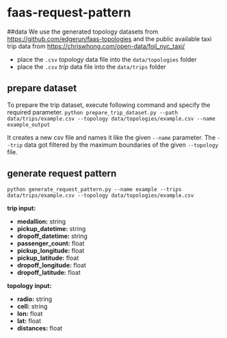 # faas-request-pattern

##data
We use the generated topology datasets from https://github.com/edgerun/faas-topologies and the public available taxi trip data from https://chriswhong.com/open-data/foil_nyc_taxi/

- place the  `.csv` <i>topology</i> data file into the `data/topologies` folder
- place the `.csv` <i>trip</i> data file into the `data/trips` folder

## prepare dataset

To prepare the trip dataset, execute following command and specify the required parameter.
`python prepare_trip_dataset.py --path data/trips/example.csv --topology data/topologies/example.csv --name example_output`

It creates a new csv file and names it like the given `--name`
parameter. The `--trip` data got filtered by the maximum boundaries of the given `--topology` file.

## generate request pattern
`python generate_request_pattern.py --name example --trips data/trips/example.csv --topology data/topologies/example.csv`

<b>trip input:</b><br>
- <b>medallion:</b> string
- <b>pickup_datetime:</b> string
- <b>dropoff_datetime:</b> string
- <b>passenger_count:</b> float
- <b>pickup_longitude:</b> float
- <b>pickup_latitude:</b> float
- <b>dropoff_longitude:</b> float
- <b>dropoff_latitude:</b> float

<b>topology input:</b><br>
- <b>radio:</b> string
- <b>cell:</b> string
- <b>lon:</b> float
- <b>lat:</b> float
- <b>distances:</b> float